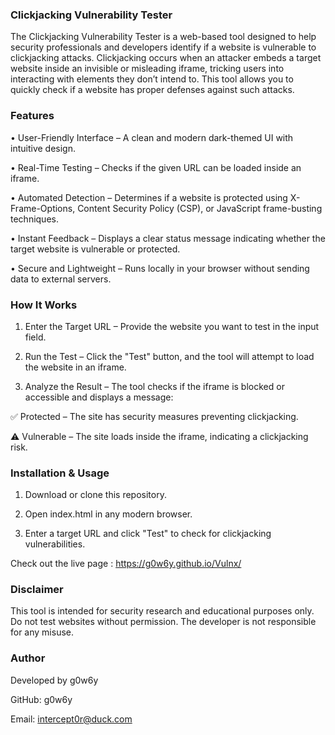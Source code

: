### Clickjacking Vulnerability Tester

The Clickjacking Vulnerability Tester is a web-based tool designed to help security professionals and developers identify if a website is vulnerable to clickjacking attacks. Clickjacking occurs when an attacker embeds a target website inside an invisible or misleading iframe, tricking users into interacting with elements they don’t intend to. This tool allows you to quickly check if a website has proper defenses against such attacks.

### Features

• User-Friendly Interface – A clean and modern dark-themed UI with intuitive design.

• Real-Time Testing – Checks if the given URL can be loaded inside an iframe.

• Automated Detection – Determines if a website is protected using X-Frame-Options, Content Security Policy (CSP), or JavaScript frame-busting techniques.

• Instant Feedback – Displays a clear status message indicating whether the target website is vulnerable or protected.

• Secure and Lightweight – Runs locally in your browser without sending data to external servers.


### How It Works

1. Enter the Target URL – Provide the website you want to test in the input field.


2. Run the Test – Click the "Test" button, and the tool will attempt to load the website in an iframe.


3. Analyze the Result – The tool checks if the iframe is blocked or accessible and displays a message:

✅ Protected – The site has security measures preventing clickjacking.

⚠️ Vulnerable – The site loads inside the iframe, indicating a clickjacking risk.


### Installation & Usage

1. Download or clone this repository.


2. Open index.html in any modern browser.


3. Enter a target URL and click "Test" to check for clickjacking vulnerabilities.


Check out the live page :
https://g0w6y.github.io/Vulnx/

### Disclaimer

This tool is intended for security research and educational purposes only. Do not test websites without permission. The developer is not responsible for any misuse.

### Author

Developed by g0w6y

GitHub: g0w6y

Email: intercept0r@duck.com
